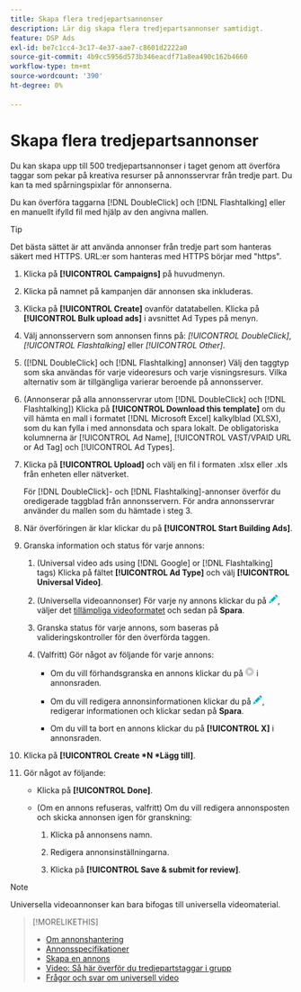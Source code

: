 ```yaml
---
title: Skapa flera tredjepartsannonser
description: Lär dig skapa flera tredjepartsannonser samtidigt.
feature: DSP Ads
exl-id: be7c1cc4-3c17-4e37-aae7-c8601d2222a0
source-git-commit: 4b9cc5956d573b346eacdf71a8ea490c162b4660
workflow-type: tm+mt
source-wordcount: '390'
ht-degree: 0%

---
```


# Skapa flera tredjepartsannonser

Du kan skapa upp till 500 tredjepartsannonser i taget genom att överföra taggar som pekar på kreativa resurser på annonsservrar från tredje part. Du kan ta med spårningspixlar för annonserna.<!-- The bulksheet template for other ad servers says you can include 200. Which is it: 200 or 500? -->

Du kan överföra taggarna [!DNL DoubleClick] och [!DNL Flashtalking] eller en manuellt ifylld fil med hjälp av den angivna mallen.

>[!TIP]
>
> Det bästa sättet är att använda annonser från tredje part som hanteras säkert med HTTPS. URL:er som hanteras med HTTPS börjar med &quot;https&quot;.

1. Klicka på **[!UICONTROL Campaigns]** på huvudmenyn.

1. Klicka på namnet på kampanjen där annonsen ska inkluderas.

1. Klicka på **[!UICONTROL Create]** ovanför datatabellen. Klicka på **[!UICONTROL Bulk upload ads]** i avsnittet Ad Types på menyn.

1. Välj annonsservern som annonsen finns på: *[!UICONTROL DoubleClick]*, *[!UICONTROL Flashtalking]* eller *[!UICONTROL Other]*.

1. ([!DNL DoubleClick] och [!DNL Flashtalking] annonser) Välj den taggtyp som ska användas för varje videoresurs och varje visningsresurs. Vilka alternativ som är tillgängliga varierar beroende på annonsserver.

1. (Annonserar på alla annonsservrar utom [!DNL DoubleClick] och [!DNL Flashtalking]) Klicka på **[!UICONTROL Download this template]** om du vill hämta en mall i formatet [!DNL Microsoft Excel] kalkylblad (XLSX), som du kan fylla i med annonsdata och spara lokalt. De obligatoriska kolumnerna är [!UICONTROL Ad Name], [!UICONTROL VAST/VPAID URL or Ad Tag] och [!UICONTROL Ad Types].

1. Klicka på **[!UICONTROL Upload]** och välj en fil i formaten .xlsx eller .xls från enheten eller nätverket.

   För [!DNL DoubleClick]- och [!DNL Flashtalking]-annonser överför du oredigerade taggblad från annonsservern. För andra annonsservrar använder du mallen som du hämtade i steg 3.

1. När överföringen är klar klickar du på **[!UICONTROL Start Building Ads]**.

1. Granska information och status för varje annons:

   1. (Universal video ads using [!DNL Google] or [!DNL Flashtalking] tags) Klicka på fältet **[!UICONTROL Ad Type]** och välj **[!UICONTROL Universal Video]**.

   1. (Universella videoannonser) För varje ny annons klickar du på ![redigera](/help/dsp/assets/edit.png), väljer det [tillämpliga videoformatet](/help/dsp/campaign-management/ads/ad-settings-universal-video.md) och sedan på **Spara**.

   1. Granska status för varje annons, som baseras på valideringskontroller för den överförda taggen.

   1. (Valfritt) Gör något av följande för varje annons:

      * Om du vill förhandsgranska en annons klickar du på ![play](/help/dsp/assets/play.png) i annonsraden.

      * Om du vill redigera annonsinformationen klickar du på ![redigera](/help/dsp/assets/edit.png), redigerar informationen och klickar sedan på **Spara**.

      * Om du vill ta bort en annons klickar du på **[!UICONTROL X]** i annonsraden.

1. Klicka på **[!UICONTROL Create *N *Lägg till]**.

1. Gör något av följande:

   * Klicka på **[!UICONTROL Done]**.

   * (Om en annons refuseras, valfritt) Om du vill redigera annonsposten och skicka annonsen igen för granskning:

      1. Klicka på annonsens namn.

      1. Redigera annonsinställningarna.

      1. Klicka på **[!UICONTROL Save & submit for review]**.

>[!NOTE]
>
>Universella videoannonser kan bara bifogas till universella videomaterial.

>[!MORELIKETHIS]
>
>* [Om annonshantering](ad-about.md)
>* [Annonsspecifikationer](ad-specs.md)
>* [Skapa en annons](ad-create.md)
>* [Video: Så här överför du tredjepartstaggar i grupp](https://experienceleague.adobe.com/docs/advertising-learn/tutorials/dsp/bulk-upload-third-party-ad-tags.html)
>* [Frågor och svar om universell video](/help/dsp/campaign-management/faq-universal-video.md)
